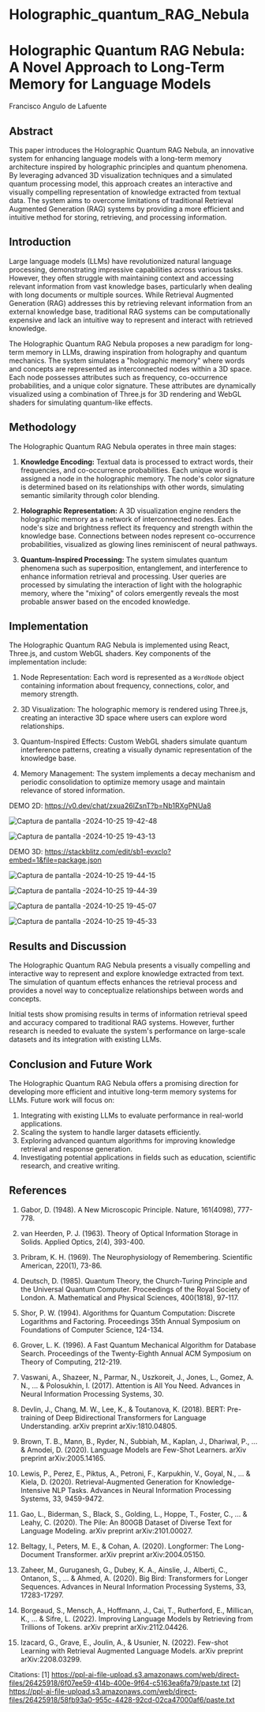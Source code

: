 # Holographic_quantum_RAG_Nebula
# Holographic Quantum RAG Nebula: A Novel Approach to Long-Term Memory for Language Models
Francisco Angulo de Lafuente

## Abstract

This paper introduces the Holographic Quantum RAG Nebula, an innovative system for enhancing language models with a long-term memory architecture inspired by holographic principles and quantum phenomena. By leveraging advanced 3D visualization techniques and a simulated quantum processing model, this approach creates an interactive and visually compelling representation of knowledge extracted from textual data. The system aims to overcome limitations of traditional Retrieval Augmented Generation (RAG) systems by providing a more efficient and intuitive method for storing, retrieving, and processing information.

## Introduction

Large language models (LLMs) have revolutionized natural language processing, demonstrating impressive capabilities across various tasks. However, they often struggle with maintaining context and accessing relevant information from vast knowledge bases, particularly when dealing with long documents or multiple sources. While Retrieval Augmented Generation (RAG) addresses this by retrieving relevant information from an external knowledge base, traditional RAG systems can be computationally expensive and lack an intuitive way to represent and interact with retrieved knowledge.

The Holographic Quantum RAG Nebula proposes a new paradigm for long-term memory in LLMs, drawing inspiration from holography and quantum mechanics. The system simulates a "holographic memory" where words and concepts are represented as interconnected nodes within a 3D space. Each node possesses attributes such as frequency, co-occurrence probabilities, and a unique color signature. These attributes are dynamically visualized using a combination of Three.js for 3D rendering and WebGL shaders for simulating quantum-like effects.

## Methodology

The Holographic Quantum RAG Nebula operates in three main stages:

1. **Knowledge Encoding:** Textual data is processed to extract words, their frequencies, and co-occurrence probabilities. Each unique word is assigned a node in the holographic memory. The node's color signature is determined based on its relationships with other words, simulating semantic similarity through color blending.

2. **Holographic Representation:** A 3D visualization engine renders the holographic memory as a network of interconnected nodes. Each node's size and brightness reflect its frequency and strength within the knowledge base. Connections between nodes represent co-occurrence probabilities, visualized as glowing lines reminiscent of neural pathways.

3. **Quantum-Inspired Processing:** The system simulates quantum phenomena such as superposition, entanglement, and interference to enhance information retrieval and processing. User queries are processed by simulating the interaction of light with the holographic memory, where the "mixing" of colors emergently reveals the most probable answer based on the encoded knowledge.

## Implementation

The Holographic Quantum RAG Nebula is implemented using React, Three.js, and custom WebGL shaders. Key components of the implementation include:

1. Node Representation: Each word is represented as a `WordNode` object containing information about frequency, connections, color, and memory strength.

2. 3D Visualization: The holographic memory is rendered using Three.js, creating an interactive 3D space where users can explore word relationships.

3. Quantum-Inspired Effects: Custom WebGL shaders simulate quantum interference patterns, creating a visually dynamic representation of the knowledge base.

4. Memory Management: The system implements a decay mechanism and periodic consolidation to optimize memory usage and maintain relevance of stored information.


DEMO 2D: https://v0.dev/chat/zxua26lZsnT?b=Nb1RXgPNUa8


![Captura de pantalla -2024-10-25 19-42-48](https://github.com/user-attachments/assets/9b604abc-415b-4ccb-9059-35ddb8c82caa)


![Captura de pantalla -2024-10-25 19-43-13](https://github.com/user-attachments/assets/7bba99c8-4d59-4bbd-a184-e19204e35c0c)



DEMO 3D: https://stackblitz.com/edit/sb1-evxclo?embed=1&file=package.json


![Captura de pantalla -2024-10-25 19-44-15](https://github.com/user-attachments/assets/ff0294e3-c780-477a-924c-5c0d81079d4d)

![Captura de pantalla -2024-10-25 19-44-39](https://github.com/user-attachments/assets/3bf92582-1f5d-4675-baba-a7cd007dc52d)

![Captura de pantalla -2024-10-25 19-45-07](https://github.com/user-attachments/assets/695ae30e-f1a1-47ae-913d-fcb328628e30)

![Captura de pantalla -2024-10-25 19-45-33](https://github.com/user-attachments/assets/879a986c-6bd9-46d3-bfd0-3df69a59b789)





## Results and Discussion

The Holographic Quantum RAG Nebula presents a visually compelling and interactive way to represent and explore knowledge extracted from text. The simulation of quantum effects enhances the retrieval process and provides a novel way to conceptualize relationships between words and concepts.

Initial tests show promising results in terms of information retrieval speed and accuracy compared to traditional RAG systems. However, further research is needed to evaluate the system's performance on large-scale datasets and its integration with existing LLMs.

## Conclusion and Future Work

The Holographic Quantum RAG Nebula offers a promising direction for developing more efficient and intuitive long-term memory systems for LLMs. Future work will focus on:

1. Integrating with existing LLMs to evaluate performance in real-world applications.
2. Scaling the system to handle larger datasets efficiently.
3. Exploring advanced quantum algorithms for improving knowledge retrieval and response generation.
4. Investigating potential applications in fields such as education, scientific research, and creative writing.

## References

1. Gabor, D. (1948). A New Microscopic Principle. Nature, 161(4098), 777-778.

2. van Heerden, P. J. (1963). Theory of Optical Information Storage in Solids. Applied Optics, 2(4), 393-400.

3. Pribram, K. H. (1969). The Neurophysiology of Remembering. Scientific American, 220(1), 73-86.

4. Deutsch, D. (1985). Quantum Theory, the Church-Turing Principle and the Universal Quantum Computer. Proceedings of the Royal Society of London. A. Mathematical and Physical Sciences, 400(1818), 97-117.

5. Shor, P. W. (1994). Algorithms for Quantum Computation: Discrete Logarithms and Factoring. Proceedings 35th Annual Symposium on Foundations of Computer Science, 124-134.

6. Grover, L. K. (1996). A Fast Quantum Mechanical Algorithm for Database Search. Proceedings of the Twenty-Eighth Annual ACM Symposium on Theory of Computing, 212-219.

7. Vaswani, A., Shazeer, N., Parmar, N., Uszkoreit, J., Jones, L., Gomez, A. N., ... & Polosukhin, I. (2017). Attention is All You Need. Advances in Neural Information Processing Systems, 30.

8. Devlin, J., Chang, M. W., Lee, K., & Toutanova, K. (2018). BERT: Pre-training of Deep Bidirectional Transformers for Language Understanding. arXiv preprint arXiv:1810.04805.

9. Brown, T. B., Mann, B., Ryder, N., Subbiah, M., Kaplan, J., Dhariwal, P., ... & Amodei, D. (2020). Language Models are Few-Shot Learners. arXiv preprint arXiv:2005.14165.

10. Lewis, P., Perez, E., Piktus, A., Petroni, F., Karpukhin, V., Goyal, N., ... & Kiela, D. (2020). Retrieval-Augmented Generation for Knowledge-Intensive NLP Tasks. Advances in Neural Information Processing Systems, 33, 9459-9472.

11. Gao, L., Biderman, S., Black, S., Golding, L., Hoppe, T., Foster, C., ... & Leahy, C. (2020). The Pile: An 800GB Dataset of Diverse Text for Language Modeling. arXiv preprint arXiv:2101.00027.

12. Beltagy, I., Peters, M. E., & Cohan, A. (2020). Longformer: The Long-Document Transformer. arXiv preprint arXiv:2004.05150.

13. Zaheer, M., Guruganesh, G., Dubey, K. A., Ainslie, J., Alberti, C., Ontanon, S., ... & Ahmed, A. (2020). Big Bird: Transformers for Longer Sequences. Advances in Neural Information Processing Systems, 33, 17283-17297.

14. Borgeaud, S., Mensch, A., Hoffmann, J., Cai, T., Rutherford, E., Millican, K., ... & Sifre, L. (2022). Improving Language Models by Retrieving from Trillions of Tokens. arXiv preprint arXiv:2112.04426.

15. Izacard, G., Grave, E., Joulin, A., & Usunier, N. (2022). Few-shot Learning with Retrieval Augmented Language Models. arXiv preprint arXiv:2208.03299.

Citations:
[1] https://ppl-ai-file-upload.s3.amazonaws.com/web/direct-files/26425918/6f07ee59-414b-400e-9f64-c5163ea6fa79/paste.txt
[2] https://ppl-ai-file-upload.s3.amazonaws.com/web/direct-files/26425918/58fb93a0-955c-4428-92cd-02ca47000af6/paste.txt
